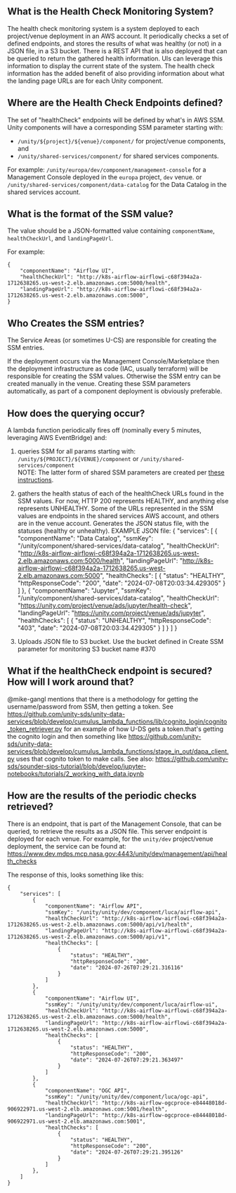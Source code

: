 ## What is the Health Check Monitoring System?

The health check monitoring system is a system deployed to each project/venue deployment in an AWS account.
It periodically checks a set of defined endpoints, and stores the results of what was healthy (or not) in a JSON file, in a S3 bucket.
There is a REST API that is also deployed that can be queried to return the gathered health information.
UIs can leverage this information to display the current state of the system. 
The health check information has the added benefit of also providing information about what the landing page URLs are for each Unity component.

## Where are the Health Check Endpoints defined?

The set of "healthCheck" endpoints will be defined by what's in AWS SSM.
Unity components will have a corresponding SSM parameter starting with:
* `/unity/${project}/${venue}/component/` for project/venue components, and
* `/unity/shared-services/component/` for shared services components.

For example: `/unity/europa/dev/component/management-console` for a Management Console deployed in the `europa` project, `dev` venue.
or `/unity/shared-services/component/data-catalog` for the Data Catalog in the shared services account.

## What is the format of the SSM value?

The value should be a JSON-formatted value containing `componentName`, `healthCheckUrl`, and `landingPageUrl`.

For example:
```
{
    "componentName": "Airflow UI",
    "healthCheckUrl": "http://k8s-airflow-airflowi-c68f394a2a-1712638265.us-west-2.elb.amazonaws.com:5000/health",
    "landingPageUrl": "http://k8s-airflow-airflowi-c68f394a2a-1712638265.us-west-2.elb.amazonaws.com:5000",
}
```

## Who Creates the SSM entries?

The Service Areas (or sometimes U-CS) are responsible for creating the SSM entries.

If the deployment occurs via the Management Console/Marketplace then the deployment infrastructure as code (IAC, usually terraform) will be responsible for creating the SSM values.
Otherwise the SSM entry can be created manually in the venue.  Creating these SSM parameters automatically, as part of a component deployment is obviously preferable.

## How does the querying occur?

A lambda function periodically fires off (nominally every 5 minutes, leveraging AWS EventBridge) and:

1) queries SSM for all params starting with:
`/unity/${PROJECT}/${VENUE}/component`
or
`/unity/shared-services/component`  
NOTE: The latter form of shared SSM parameters are created per [these instructions](https://unity-sds.gitbook.io/docs/developer-docs/common-services/docs/users-guide/deployment/shared-services-deployment).

2) gathers the health status of each of the healthCheck URLs found in the SSM values. For now, HTTP 200 represents HEALTHY, and anything else represents UNHEALTHY. Some of the URLs represented in the SSM values are endpoints in the shared services AWS account, and others are in the venue account.
Generates the JSON status file, with the statuses (healthy or unhealthy). EXAMPLE JSON file:
{
  "services": [
    {
        "componentName": "Data Catalog",
        "ssmKey": "/unity/component/shared-services/data-catalog",
        "healthCheckUrl": "http://k8s-airflow-airflowi-c68f394a2a-1712638265.us-west-2.elb.amazonaws.com:5000/health",
        "landingPageUrl": "http://k8s-airflow-airflowi-c68f394a2a-1712638265.us-west-2.elb.amazonaws.com:5000",
        "healthChecks": [
            {
                "status": "HEALTHY",
                "httpResponseCode": "200",
                "date": "2024-07-08T20:03:34.429305"
            }
        ]
    },
    {
        "componentName": "Jupyter",
        "ssmKey": "/unity/component/shared-services/data-catalog",
        "healthCheckUrl": "https://unity.com/project/venue/ads/jupyter/health-check",
        "landingPageUrl": "https://unity.com/project/venue/ads/jupyter",
        "healthChecks": [
            {
                "status": "UNHEALTHY",
                "httpResponseCode": "403",
                "date": "2024-07-08T20:03:34.429305"
            }
        ]
    }
  ]
}

3) Uploads JSON file to S3 bucket. Use the bucket defined in Create SSM parameter for monitoring S3 bucket name #370


## What if the healthCheck endpoint is secured? How will I work around that?

@mike-gangl mentions that there is a methodology for getting the username/password from SSM, then getting a token.
See https://github.com/unity-sds/unity-data-services/blob/develop/cumulus_lambda_functions/lib/cognito_login/cognito_token_retriever.py for an example of how U-DS gets a token.that's getting the cognito login and then something like https://github.com/unity-sds/unity-data-services/blob/develop/cumulus_lambda_functions/stage_in_out/dapa_client.py uses that cognito token to make calls.
See also: https://github.com/unity-sds/sounder-sips-tutorial/blob/develop/jupyter-notebooks/tutorials/2_working_with_data.ipynb

## How are the results of the periodic checks retrieved?

There is an endpoint, that is part of the Management Console, that can be queried, to retrieve the results as a JSON file.  This server endpoint is deployed for each venue.  For example, for the `unity/dev` project/venue deployment, the service can be found at:
https://www.dev.mdps.mcp.nasa.gov:4443/unity/dev/management/api/health_checks

The response of this, looks something like this:
```
{
    "services": [
        {
            "componentName": "Airflow API",
            "ssmKey": "/unity/unity/dev/component/luca/airflow-api",
            "healthCheckUrl": "http://k8s-airflow-airflowi-c68f394a2a-1712638265.us-west-2.elb.amazonaws.com:5000/api/v1/health",
            "landingPageUrl": "http://k8s-airflow-airflowi-c68f394a2a-1712638265.us-west-2.elb.amazonaws.com:5000/api/v1",
            "healthChecks": [
                {
                    "status": "HEALTHY",
                    "httpResponseCode": "200",
                    "date": "2024-07-26T07:29:21.316116"
                }
            ]
        },
        {
            "componentName": "Airflow UI",
            "ssmKey": "/unity/unity/dev/component/luca/airflow-ui",
            "healthCheckUrl": "http://k8s-airflow-airflowi-c68f394a2a-1712638265.us-west-2.elb.amazonaws.com:5000/health",
            "landingPageUrl": "http://k8s-airflow-airflowi-c68f394a2a-1712638265.us-west-2.elb.amazonaws.com:5000",
            "healthChecks": [
                {
                    "status": "HEALTHY",
                    "httpResponseCode": "200",
                    "date": "2024-07-26T07:29:21.363497"
                }
            ]
        },
        {
            "componentName": "OGC API",
            "ssmKey": "/unity/unity/dev/component/luca/ogc-api",
            "healthCheckUrl": "http://k8s-airflow-ogcproce-e84448018d-906922971.us-west-2.elb.amazonaws.com:5001/health",
            "landingPageUrl": "http://k8s-airflow-ogcproce-e84448018d-906922971.us-west-2.elb.amazonaws.com:5001",
            "healthChecks": [
                {
                    "status": "HEALTHY",
                    "httpResponseCode": "200",
                    "date": "2024-07-26T07:29:21.395126"
                }
            ]
        },
    ]
}
```
